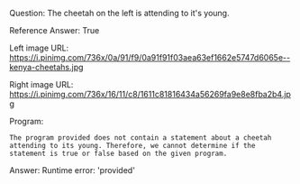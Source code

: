 Question: The cheetah on the left is attending to it's young.

Reference Answer: True

Left image URL: https://i.pinimg.com/736x/0a/91/f9/0a91f91f03aea63ef1662e5747d6065e--kenya-cheetahs.jpg

Right image URL: https://i.pinimg.com/736x/16/11/c8/1611c81816434a56269fa9e8e8fba2b4.jpg

Program:

```
The program provided does not contain a statement about a cheetah attending to its young. Therefore, we cannot determine if the statement is true or false based on the given program.
```
Answer: Runtime error: 'provided'

